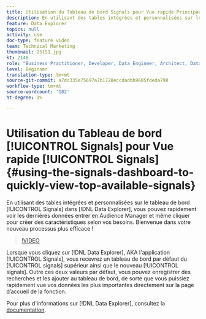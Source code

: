 ```yaml
---
title: Utilisation du Tableau de bord Signals pour Vue rapide Principaux signaux disponibles
description: En utilisant des tables intégrées et personnalisées sur le tableau de bord Signals dans Data Explorer, vous pouvez rapidement voir les dernières données entrer en Audience Manager et même cliquer pour créer des caractéristiques en fonction des besoins. Bienvenue dans votre nouveau processus plus efficace !
feature: Data Explorer
topics: null
activity: use
doc-type: feature video
team: Technical Marketing
thumbnail: 25151.jpg
kt: 2140
role: "Business Practitioner, Developer, Data Engineer, Architect, Data Architect, Administrator, Leader"
level: Beginner
translation-type: tm+mt
source-git-commit: a7dc335e75697a7b1720eccdadbb9605fdeda798
workflow-type: tm+mt
source-wordcount: '182'
ht-degree: 1%

---
```



# Utilisation du Tableau de bord [!UICONTROL Signals] pour Vue rapide [!UICONTROL Signals] {#using-the-signals-dashboard-to-quickly-view-top-available-signals}

En utilisant des tables intégrées et personnalisées sur le tableau de bord [!UICONTROL Signals] dans [!DNL Data Explorer], vous pouvez rapidement voir les dernières données entrer en Audience Manager et même cliquer pour créer des caractéristiques selon vos besoins. Bienvenue dans votre nouveau processus plus efficace !

>[!VIDEO](https://video.tv.adobe.com/v/25151/?quality=12)

Lorsque vous cliquez sur [!DNL Data Explorer], AKA l&#39;application [!UICONTROL Signals], vous recevrez un tableau de bord par défaut du [!UICONTROL signals] supérieur ainsi que le nouveau [!UICONTROL signals]. Outre ces deux valeurs par défaut, vous pouvez enregistrer des recherches et les ajouter au tableau de bord, de sorte que vous puissiez rapidement vue vos données les plus importantes directement sur la page d’accueil de la fonction.

Pour plus d&#39;informations sur [!DNL Data Explorer], consultez la [documentation](https://experiencecloud.adobe.com/resources/help/en_US/aam/data-explorer.html).